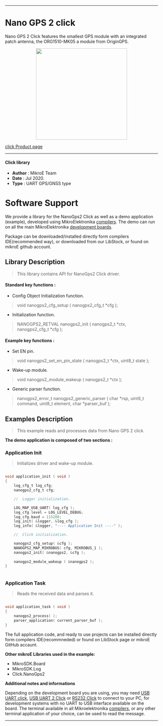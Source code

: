 
---
# Nano GPS 2 click

Nano GPS 2 Click features the smallest GPS module with an integrated patch antenna, the ORG1510-MK05 a module from OriginGPS.

<p align="center">
  <img src="https://download.mikroe.com/images/click_for_ide/nanogps2_click.png" height=300px>
</p>

[click Product page](https://www.mikroe.com/nano-gps-2-click)

---


#### Click library 

- **Author**        : MikroE Team
- **Date**          : Jul 2020.
- **Type**          : UART GPS/GNSS type


# Software Support

We provide a library for the NanoGps2 Click 
as well as a demo application (example), developed using MikroElektronika 
[compilers](https://shop.mikroe.com/compilers). 
The demo can run on all the main MikroElektronika [development boards](https://shop.mikroe.com/development-boards).

Package can be downloaded/installed directly form compilers IDE(recommended way), or downloaded from our LibStock, or found on mikroE github account. 

## Library Description

> This library contains API for NanoGps2 Click driver.

#### Standard key functions :

- Config Object Initialization function.
> void nanogps2_cfg_setup ( nanogps2_cfg_t *cfg ); 
 
- Initialization function.
> NANOGPS2_RETVAL nanogps2_init ( nanogps2_t *ctx, nanogps2_cfg_t *cfg );

#### Example key functions :

- Set EN pin.
> void nanogps2_set_en_pin_state ( nanogps2_t *ctx, uint8_t state );
 
- Wake-up module.
> void nanogps2_module_wakeup ( nanogps2_t *ctx );

- Generic parser function.
> nanogps2_error_t nanogps2_generic_parser ( char *rsp,  uint8_t command, uint8_t element, char *parser_buf );

## Examples Description

> This example reads and processes data from Nano GPS 2 click.

**The demo application is composed of two sections :**

### Application Init 

> Initializes driver and wake-up module.

```c

void application_init ( void )
{
    log_cfg_t log_cfg;
    nanogps2_cfg_t cfg;

    //  Logger initialization.

    LOG_MAP_USB_UART( log_cfg );
    log_cfg.level = LOG_LEVEL_DEBUG;
    log_cfg.baud = 115200;
    log_init( &logger, &log_cfg );
    log_info( &logger, "---- Application Init ----" );

    //  Click initialization.

    nanogps2_cfg_setup( &cfg );
    NANOGPS2_MAP_MIKROBUS( cfg, MIKROBUS_1 );
    nanogps2_init( &nanogps2, &cfg );
    
    nanogps2_module_wakeup ( &nanogps2 );
}
  
```

### Application Task

> Reads the received data and parses it.

```c

void application_task ( void )
{
    nanogps2_process( );
    parser_application( current_parser_buf );
} 

```


The full application code, and ready to use projects can be  installed directly form compilers IDE(recommneded) or found on LibStock page or mikroE GitHub accaunt.

**Other mikroE Libraries used in the example:** 

- MikroSDK.Board
- MikroSDK.Log
- Click.NanoGps2

**Additional notes and informations**

Depending on the development board you are using, you may need 
[USB UART click](https://shop.mikroe.com/usb-uart-click), 
[USB UART 2 Click](https://shop.mikroe.com/usb-uart-2-click) or 
[RS232 Click](https://shop.mikroe.com/rs232-click) to connect to your PC, for 
development systems with no UART to USB interface available on the board. The 
terminal available in all Mikroelektronika 
[compilers](https://shop.mikroe.com/compilers), or any other terminal application 
of your choice, can be used to read the message.



---
